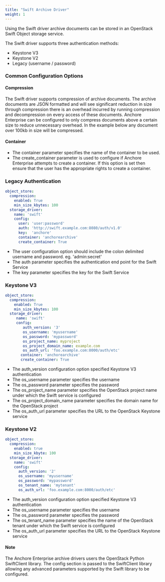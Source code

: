 ```yaml
---
title: "Swift Archive Driver"
weight: 1
---
```


Using the Swift driver archive documents can be stored in an OpenStack Swift Object storage service.

The Swift driver supports three authentication methods: 
- Keystone V3
- Keystone V2
- Legacy (username / password)

### Common Configuration Options

#### Compression

The Swift driver supports compression of archive documents. The archive documents are JSON formatted and will see significant reduction in size through compression there is an overhead incurred by running compression and decompression on every access of these documents. Anchore Enterprise can be configured to only compress documents above a certain size to reduce unnecessary overhead. In the example below any document over 100kb in size will be compressed.

#### Container

- The container parameter specifies the name of the container to be used.
- The create_container parameter is used to configure if Anchore Enterprise attempts to create a container. If this option is set then ensure that the user has the appropriate rights to create a container.

### Legacy Authentication

```YAML
object_store:
  compression:
    enabled: True
    min_size_kbytes: 100
  storage_driver:
    name: 'swift'
    config:
      user: 'user:password'
      auth: 'http://swift.example.com:8080/auth/v1.0'
      key:  'anchore'
      container: 'anchorearchive'
      create_container: True
```

- The user configuration option should include the colon delimited username and password. eg. 'admin:secret'
- The auth parameter specifies the authentication end point for the Swift Service
- The key parameter specifies the key for the Swift Service

### Keystone V3

```YAML
object_store:
  compression:
    enabled: True
    min_size_kbytes: 100
  storage_driver:
     name: 'swift'
     config:
        auth_version: '3'
        os_username: 'myusername'
        os_password: 'mypassword'
        os_project_name: myproject
        os_project_domain_name: example.com
        os_auth_url: 'foo.example.com:8000/auth/etc'
       container: 'anchorearchive'
       create_container: True
```

- The auth_version configuration option specified Keystone V3 authentication
- The os_username parameter specifies the username
- The os_password parameter specifies the password
- The os_project_name parameter specifies the OpenStack project name under which the Swift service is configured
- The os_project_domain_name parameter specifies the domain name for the OpenStack project
- The os_auth_url parameter specifies the URL to the OpenStack Keystone service

### Keystone V2

```YAML
object_store:
  compression:
    enabled: true
    min_size_kbyte: 100
  storage_driver:    
    name: 'swift'
    config:
      auth_version: '2'
      os_username: 'myusername'
      os_password: 'mypassword'
      os_tenant_name: 'mytenant'
      os_auth_url: 'foo.example.com:8000/auth/etc'
```

- The auth_version configuration option specified Keystone V3 authentication
- The os_username parameter specifies the username
- The os_password parameter specifies the password
- The os_tenant_name parameter specifies the name of the OpenStack tenant under which the Swift service is configured
- The os_auth_url parameter specifies the URL to the OpenStack Keystone service

#### Note

The Anchore Enterprise archive drivers users the OpenStack Python SwiftClient library. The config section is passed to the SwiftClient library allowing any advanced parameters supported by the Swift library to be configured.

